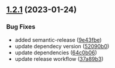 ## [1.2.1](https://github.com/argodevops/eslint-config/compare/v1.2.0...v1.2.1) (2023-01-24)


### Bug Fixes

* added semantic-release ([9e43fbe](https://github.com/argodevops/eslint-config/commit/9e43fbefbfd605f269cb74d180bb6e22932f2365))
* update dependecy version ([52090b0](https://github.com/argodevops/eslint-config/commit/52090b05606ddafc38b254aa65646796091e4b24))
* update dependencies ([64c0b06](https://github.com/argodevops/eslint-config/commit/64c0b062f1fb7e89a5933f5a0b5f93ae0543faf7))
* update release workflow ([37a89b3](https://github.com/argodevops/eslint-config/commit/37a89b3686d83ef0893f35867d6f324aa151686e))
